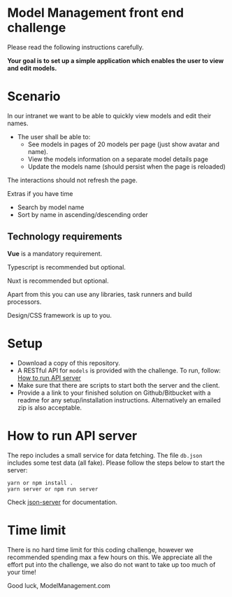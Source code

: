 # Model Management front end challenge

Please read the following instructions carefully.

**Your goal is to set up a simple application which enables the user to view and edit models.**

# Scenario

In our intranet we want to be able to quickly view models and edit their names.

- The user shall be able to:
  - See models in pages of 20 models per page (just show avatar and name).
  - View the models information on a separate model details page
  - Update the models name (should persist when the page is reloaded)

The interactions should not refresh the page.

Extras if you have time

- Search by model name
- Sort by name in ascending/descending order

## Technology requirements

**Vue** is a mandatory requirement.

Typescript is recommended but optional.

Nuxt is recommended but optional.

Apart from this you can use any libraries, task runners and build processors.

Design/CSS framework is up to you.

# Setup

- Download a copy of this repository.
- A RESTful API for `models` is provided with the challenge. To run, follow: [How to run API server](#how-to-run-api-server)
- Make sure that there are scripts to start both the server and the client.
- Provide a a link to your finished solution on Github/Bitbucket with a readme for any setup/installation instructions. Alternatively an emailed zip is also acceptable.

# How to run API server

The repo includes a small service for data fetching. The file `db.json` includes some test data (all fake). Please follow the steps below to start the server:

```
yarn or npm install .
yarn server or npm run server
```

Check [json-server](https://github.com/typicode/json-server) for documentation.

# Time limit

There is no hard time limit for this coding challenge, however we recommended spending max a few hours on this. We appreciate all the effort put into the challenge, we also do not want to take up too much of your time!

Good luck,
ModelManagement.com
